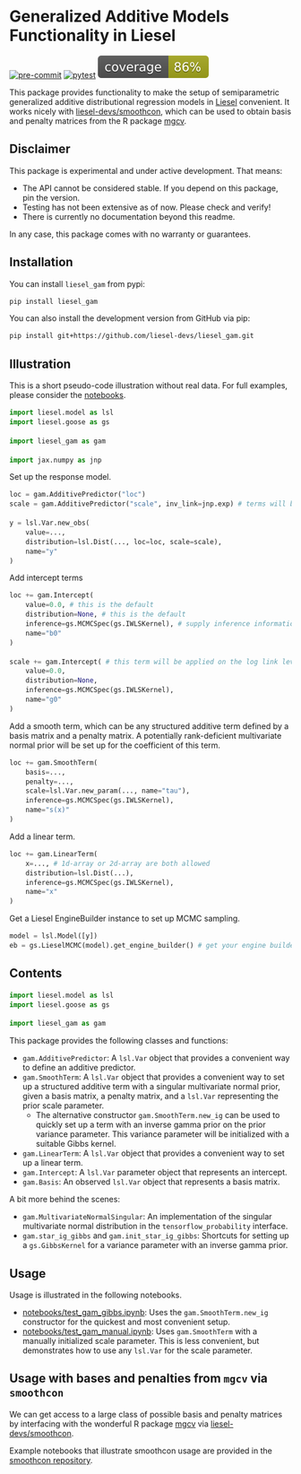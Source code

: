 # Generalized Additive Models Functionality in Liesel

[![pre-commit](https://github.com/liesel-devs/liesel_gam/actions/workflows/pre-commit.yml/badge.svg)](https://github.com/liesel-devs/liesel_gam/actions/workflows/pre-commit.yml)
[![pytest](https://github.com/liesel-devs/liesel_gam/actions/workflows/pytest.yml/badge.svg)](https://github.com/liesel-devs/liesel_gam/actions/workflows/pytest.yml)
[![pytest-cov](https://raw.githubusercontent.com/liesel-devs/liesel_gam/refs/heads/main/tests/coverage.svg)](https://github.com/liesel-devs/liesel_gam/actions/workflows/pytest.yml)

This package provides functionality to make the setup of
semiparametric generalized additive distributional regression models in [Liesel](https://github.com/liesel-devs/liesel)
convenient. It works nicely with [liesel-devs/smoothcon](https://github.com/liesel-devs/smoothcon),
which can be used to obtain basis and penalty matrices from the R package [mgcv](https://cran.r-project.org/web/packages/mgcv/index.html).

## Disclaimer

This package is experimental and under active development. That means:

- The API cannot be considered stable. If you depend on this package, pin the version.
- Testing has not been extensive as of now. Please check and verify!
- There is currently no documentation beyond this readme.

In any case, this package comes with no warranty or guarantees.

## Installation

You can install `liesel_gam` from pypi:

```bash
pip install liesel_gam
```

You can also install the development version from GitHub via pip:

```bash
pip install git+https://github.com/liesel-devs/liesel_gam.git
```

## Illustration

This is a short pseudo-code illustration without real data. For full examples, please
consider the [notebooks](https://github.com/liesel-devs/liesel_gam/blob/main/notebooks).

```python
import liesel.model as lsl
import liesel.goose as gs

import liesel_gam as gam

import jax.numpy as jnp
```

Set up the response model.

```python
loc = gam.AdditivePredictor("loc")
scale = gam.AdditivePredictor("scale", inv_link=jnp.exp) # terms will be added on the linked level

y = lsl.Var.new_obs(
    value=...,
    distribution=lsl.Dist(..., loc=loc, scale=scale),
    name="y"
)
```

Add intercept terms

```python
loc += gam.Intercept(
    value=0.0, # this is the default
    distribution=None, # this is the default
    inference=gs.MCMCSpec(gs.IWLSKernel), # supply inference information here
    name="b0"
)

scale += gam.Intercept( # this term will be applied on the log link level
    value=0.0,
    distribution=None,
    inference=gs.MCMCSpec(gs.IWLSKernel),
    name="g0"
)

```

Add a smooth term, which can be any structured additive term defined by a basis matrix
and a penalty matrix. A potentially rank-deficient multivariate normal prior will
be set up for the coefficient of this term.

```python
loc += gam.SmoothTerm(
    basis=...,
    penalty=...,
    scale=lsl.Var.new_param(..., name="tau"),
    inference=gs.MCMCSpec(gs.IWLSKernel),
    name="s(x)"
)
```

Add a linear term.

```python
loc += gam.LinearTerm(
    x=..., # 1d-array or 2d-array are both allowed
    distribution=lsl.Dist(...),
    inference=gs.MCMCSpec(gs.IWLSKernel),
    name="x"
)
```

Get a Liesel EngineBuilder instance to set up MCMC sampling.

```python
model = lsl.Model([y])
eb = gs.LieselMCMC(model).get_engine_builder() # get your engine builder instance
```

## Contents

```python
import liesel.model as lsl
import liesel.goose as gs

import liesel_gam as gam
```

This package provides the following classes and functions:

- `gam.AdditivePredictor`: A `lsl.Var` object that provides a convenient way to define an additive predictor.
- `gam.SmoothTerm`: A `lsl.Var` object that provides a convenient way to set up a structured additive term with a singular multivariate normal prior, given a basis matrix, a penalty matrix, and a `lsl.Var` representing the prior scale parameter.
  - The alternative constructor `gam.SmoothTerm.new_ig` can be used to quickly set up a term with an inverse gamma prior on the prior variance parameter. This variance parameter will be initialized with a suitable Gibbs kernel.
- `gam.LinearTerm`: A `lsl.Var` object that provides a convenient way to set up a linear term.
- `gam.Intercept`: A `lsl.Var` parameter object that represents an intercept.
- `gam.Basis`: An observed `lsl.Var` object that represents a basis matrix.

A bit more behind the scenes:

- `gam.MultivariateNormalSingular`: An implementation of the singular multivariate normal distribution in the `tensorflow_probability` interface.
- `gam.star_ig_gibbs` and `gam.init_star_ig_gibbs`: Shortcuts for setting up a `gs.GibbsKernel` for a variance parameter with an inverse gamma prior.

## Usage

Usage is illustrated in the following notebooks.

- [notebooks/test_gam_gibbs.ipynb](https://github.com/liesel-devs/liesel_gam/blob/main/notebooks/test_gam_gibbs.ipynb): Uses the `gam.SmoothTerm.new_ig` constructor for the quickest and most convenient setup.
- [notebooks/test_gam_manual.ipynb](https://github.com/liesel-devs/liesel_gam/blob/main/notebooks/test_gam_manual.ipynb): Uses `gam.SmoothTerm` with a manually initialized scale parameter. This is less convenient, but demonstrates how to use any  `lsl.Var` for the scale parameter.

## Usage with bases and penalties from `mgcv` via `smoothcon`

We can get access to a large class of possible basis and penalty matrices by
interfacing with the wonderful R package [mgcv](https://cran.r-project.org/web/packages/mgcv/index.html)
via [liesel-devs/smoothcon](https://github.com/liesel-devs/smoothcon).

Example notebooks that illustrate smoothcon usage are provided in the [smoothcon
repository](https://github.com/liesel-devs/smoothcon/tree/main/notebooks).
